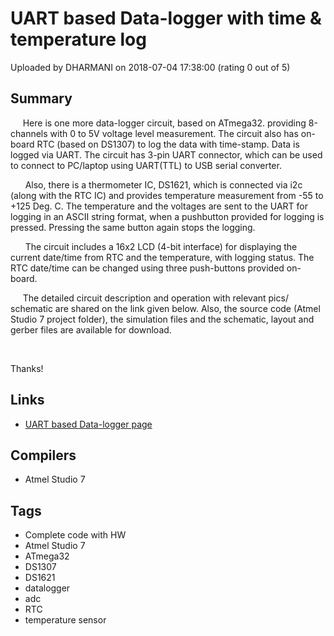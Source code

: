 # UART based Data-logger with time & temperature log

Uploaded by DHARMANI on 2018-07-04 17:38:00 (rating 0 out of 5)

## Summary

     Here is one more data-logger circuit, based on ATmega32. providing 8-channels with 0 to 5V voltage level measurement. The circuit also has on-board RTC (based on DS1307) to log the data with time-stamp. Data is logged via UART. The circuit has 3-pin UART connector, which can be used to connect to PC/laptop using UART(TTL) to USB serial converter.  

      Also, there is a thermometer IC, DS1621, which is connected via i2c (along with the RTC IC) and provides temperature measurement from -55 to +125 Deg. C. The temperature and the voltages are sent to the UART for logging in an ASCII string format, when a pushbutton provided for logging is pressed. Pressing the same button again stops the logging.


      The circuit includes a 16x2 LCD (4-bit interface) for displaying the current date/time from RTC and the temperature, with logging status. The RTC date/time can be changed using three push-buttons provided on-board.


     The detailed circuit description and operation with relevant pics/ schematic are shared on the link given below. Also, the source code (Atmel Studio 7 project folder), the simulation files and the schematic, layout and gerber files are available for download.


 


Thanks!

## Links

- [UART based Data-logger page](https://www.dharmanitech.com/2018/07/uart-based-8-channel-data-logger-with.html)

## Compilers

- Atmel Studio 7

## Tags

- Complete code with HW
- Atmel Studio 7
- ATmega32
- DS1307
- DS1621
- datalogger
- adc
- RTC
- temperature sensor
